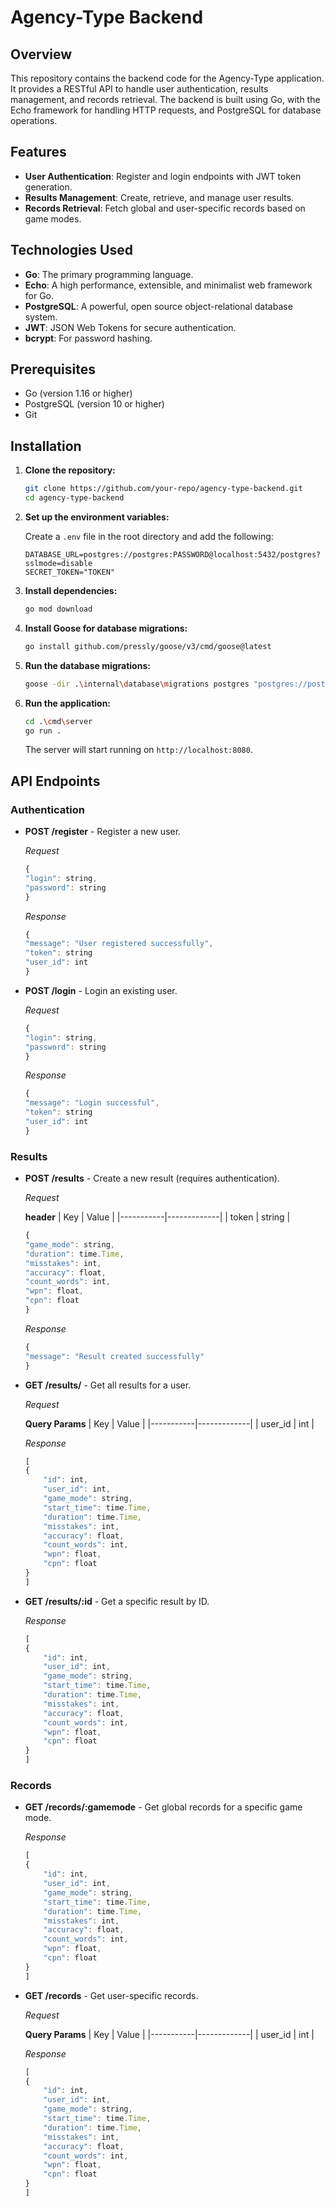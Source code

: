 # Agency-Type Backend

## Overview

This repository contains the backend code for the Agency-Type application. It provides a RESTful API to handle user authentication, results management, and records retrieval. The backend is built using Go, with the Echo framework for handling HTTP requests, and PostgreSQL for database operations.

## Features

- **User Authentication**: Register and login endpoints with JWT token generation.
- **Results Management**: Create, retrieve, and manage user results.
- **Records Retrieval**: Fetch global and user-specific records based on game modes.

## Technologies Used

- **Go**: The primary programming language.
- **Echo**: A high performance, extensible, and minimalist web framework for Go.
- **PostgreSQL**: A powerful, open source object-relational database system.
- **JWT**: JSON Web Tokens for secure authentication.
- **bcrypt**: For password hashing.

## Prerequisites

- Go (version 1.16 or higher)
- PostgreSQL (version 10 or higher)
- Git

## Installation

1. **Clone the repository:**

    ```sh
    git clone https://github.com/your-repo/agency-type-backend.git
    cd agency-type-backend
    ```

2. **Set up the environment variables:**

    Create a `.env` file in the root directory and add the following:

    ```env
    DATABASE_URL=postgres://postgres:PASSWORD@localhost:5432/postgres?sslmode=disable
    SECRET_TOKEN="TOKEN"
    ```

3. **Install dependencies:**

    ```sh
    go mod download
    ```

4. **Install Goose for database migrations:**

    ```sh
    go install github.com/pressly/goose/v3/cmd/goose@latest
    ```

5. **Run the database migrations:**

    ```sh
    goose -dir .\internal\database\migrations postgres "postgres://postgres:PASSWORD@localhost:5432/postgres" up
    ```

6. **Run the application:**

    ```sh
    cd .\cmd\server
    go run .
    ```

    The server will start running on `http://localhost:8080`.

## API Endpoints

### Authentication

- **POST /register** - Register a new user.
    
    *Request*

    ```js
    {
    "login": string,
    "password": string
    }
    ```

    *Response*

    ```js
    {
    "message": "User registered successfully",
    "token": string
    "user_id": int
    }
    ```


- **POST /login** - Login an existing user.

    *Request*

    ```js
    {
    "login": string,
    "password": string
    }
    ```

    *Response*

    ```js
    {
    "message": "Login successful",
    "token": string
    "user_id": int
    }
    ```

### Results

- **POST /results** - Create a new result (requires authentication).

    *Request*

    **header**
    | Key       | Value       |
    |-----------|-------------|
    | token     | string      |

    
    ```js
    {
    "game_mode": string,
    "duration": time.Time,
    "misstakes": int,
    "accuracy": float,
    "count_words": int,
    "wpn": float,
    "cpn": float
    }
    ```

    *Response*

    ```js
    {
    "message": "Result created successfully"
    }
    ```

- **GET /results/** - Get all results for a user.

    *Request*

    **Query Params**
    | Key       | Value       |
    |-----------|-------------|
    | user_id   | int         |

    *Response*

    ```js
    [
    {
        "id": int,
        "user_id": int,
        "game_mode": string,
        "start_time": time.Time,
        "duration": time.Time,
        "misstakes": int,
        "accuracy": float,
        "count_words": int,
        "wpn": float,
        "cpn": float
    }
    ]
    ```


- **GET /results/:id** - Get a specific result by ID.

    *Response*

    ```js
    [
    {
        "id": int,
        "user_id": int,
        "game_mode": string,
        "start_time": time.Time,
        "duration": time.Time,
        "misstakes": int,
        "accuracy": float,
        "count_words": int,
        "wpn": float,
        "cpn": float
    }
    ]
    ```

### Records

- **GET /records/:gamemode** - Get global records for a specific game mode.

    *Response*

    ```js
    [
    {
        "id": int,
        "user_id": int,
        "game_mode": string,
        "start_time": time.Time,
        "duration": time.Time,
        "misstakes": int,
        "accuracy": float,
        "count_words": int,
        "wpn": float,
        "cpn": float
    }
    ]
    ```

- **GET /records** - Get user-specific records.

    *Request*

    **Query Params**
    | Key       | Value       |
    |-----------|-------------|
    | user_id   | int         |


    *Response*

    ```js
    [
    {
        "id": int,
        "user_id": int,
        "game_mode": string,
        "start_time": time.Time,
        "duration": time.Time,
        "misstakes": int,
        "accuracy": float,
        "count_words": int,
        "wpn": float,
        "cpn": float
    }
    ]
    ```
